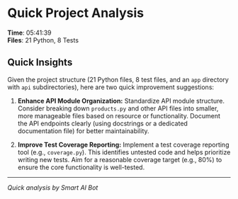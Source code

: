 # Quick Project Analysis

**Time**: 05:41:39  
**Files**: 21 Python, 8 Tests

## Quick Insights

Given the project structure (21 Python files, 8 test files, and an `app` directory with `api` subdirectories), here are two quick improvement suggestions:

1.  **Enhance API Module Organization:**  Standardize API module structure.  Consider breaking down `products.py` and other API files into smaller, more manageable files based on resource or functionality.  Document the API endpoints clearly (using docstrings or a dedicated documentation file) for better maintainability.

2.  **Improve Test Coverage Reporting:** Implement a test coverage reporting tool (e.g., `coverage.py`).  This identifies untested code and helps prioritize writing new tests.  Aim for a reasonable coverage target (e.g., 80%) to ensure the core functionality is well-tested.


---
*Quick analysis by Smart AI Bot*
